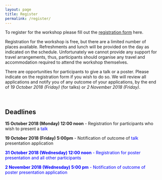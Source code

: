 ```yaml
---
layout: page
title: Register
permalink: /register/
---
```

 <p>To register for the workshop please fill out the <a href="https://docs.google.com/forms/d/e/1FAIpQLSdBSWF8dEDXVhT8jijR5kWUYWTf4TcAJivweMicGFq2hN4zzw/viewform?c=0&w=1">registration form</a> here.</p>
 
 <p>Registration for the workshop is free, but there are a limited number of places available. Refreshments and lunch will be provided on the day as indicated on the schedule. Unfortunately we cannot provide any support for travel arrangements, thus, participants should organise any travel and accommodation required to attend the workshop themselves.</p>

 <p>There are opportunities for participants to give a talk or a poster. Please indicate on the registration form if you wish to do so. We will review all applications and notify you of any outcome of your applications, by the end of <em>19 October 2018 (Friday)</em> (for talks) or <em>2 November 2018 (Friday)</em>. </p>
 
 <br>
 
 <h2>Deadlines</h2>
 <p><b>15 October 2018 (Monday) 12:00 noon</b> - Registration for participants who wish to present a <span style="color:blue">talk</span></p>
 <p><b>19 October 2018 (Friday) 5:00pm</b> - Notification of outcome of <span style="color:blue">talk</span> presentation application</p>
 <p><span style="color:blue"><b>31 October 2018 (Wednesday) 12:00 noon</b> - Registration for poster presentation and all other participants</span></p>
 <p><span style="color:blue"><b>2 November 2018 (Wednesday) 5:00 pm</b> - Notification of outcome of poster presentation application</span></p>
